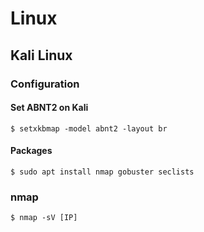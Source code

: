 # Linux

## Kali Linux

### Configuration

#### Set ABNT2 on Kali
```ShellScript
$ setxkbmap -model abnt2 -layout br
```

#### Packages
```ShellScript
$ sudo apt install nmap gobuster seclists
```

### nmap
```ShellScript
$ nmap -sV [IP]
```
